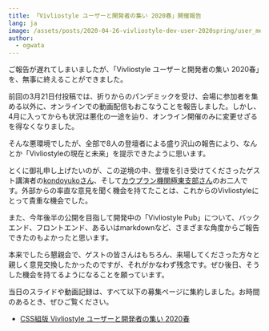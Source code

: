 ```yaml
---
title: 「Vivliostyle ユーザーと開発者の集い 2020春」開催報告
lang: ja
image: /assets/posts/2020-04-26-vivliostyle-dev-user-2020spring/user_meetup_1200x630.png
author:
  - ogwata
---
```

ご報告が遅れてしまいましたが、「Vivliostyle ユーザーと開発者の集い 2020春」を、無事に終えることができました。

前回の3月21日付投稿では、折りからのパンデミックを受け、会場に参加者を集める以外に、オンラインでの動画配信もおこなうことを報告しました。しかし、4月に入ってからも状況は悪化の一途を辿り、オンライン開催のみに変更せざるを得なくなりました。

そんな悪環境でしたが、全部で8人の登壇者による盛り沢山の報告により、なんとか「Vivliostyleの現在と未来」を提示できたように思います。

とくに御礼申し上げたいのが、この逆境の中、登壇を引き受けてくださったゲスト講演者の[kondoyukoさん](https://twitter.com/kondoyuko)、そして[カウプラン機関極東支部さん](https://twitter.com/_kauplan)のお二人です。外部からの率直な意見を聞く機会を持てたことは、これからのVivliostyleにとって貴重な機会でした。

また、今年後半の公開を目指して開発中の「Vivliostyle Pub」について、バックエンド、フロントエンド、あるいはmarkdownなど、さまざまな角度からご報告できたのもよかったと思います。

本来でしたら懇親会で、ゲストの皆さんはもちろん、来場してくださった方々と親しく意見交換したかったのですが、それがかなわず残念です。ぜひ後日、そうした機会を持てるようになることを願っています。

当日のスライドや動画記録は、すべて以下の募集ページに集約しました。お時間のあるとき、ぜひご覧ください。

- [ CSS組版 Vivliostyle ユーザーと開発者の集い 2020春](https://vivliostyle.connpass.com/event/170939/presentation/)
